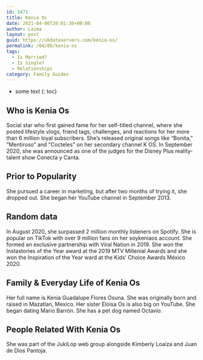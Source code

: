 ```yaml
---
id: 5471
title: Kenia Os
date: 2021-04-06T20:01:36+00:00
author: Laima
layout: post
guid: https://ukdataservers.com/kenia-os/
permalink: /04/06/kenia-os
tags:
  - Is Married?
  - Is Single?
  - Relationships
category: Family Guides
---
```


* some text
{: toc}


## Who is Kenia Os
                  
                  
                  
Social star who first gained fame for her self-titled channel, where she posted lifestyle vlogs, friend tags, challenges, and reactions for her more than 6 million loyal subscribers. She&#8217;s released original songs like &#8220;Bonita,&#8221; &#8220;Mentiroso&#8221; and &#8220;Cocteles&#8221; on her secondary channel K OS. In September 2020, she was announced as one of the judges for the Disney Plus reality-talent show Conecta y Canta. 
                  
              
            
              
            
                
                
                
## Prior to Popularity
                  
                  
                  
She pursued a career in marketing, but after two months of trying it, she dropped out. She began her YouTube channel in September 2013. 
                  
              
            
              
            
                
                
                
## Random data
                  
                  
                  
In August 2020, she surpassed 2 million monthly listeners on Spotify. She is popular on TikTok with over 9 million fans on her soykeniaos account. She formed an exclusive partnership with Viral Nation in 2019. She won the Instastories of the Year award at the 2019 MTV Millenial Awards and she won the Inspiration of the Year ward at the Kids&#8217; Choice Awards México 2020. 
                  
              
            
              
            
                
                
                
## Family & Everyday Life of Kenia Os
                  
                  
                  
Her full name is Kenia Guadalupe Flores Osuna. She was originally born and raised in Mazatlan, Mexico. Her sister Eloisa Os is also big on YouTube. She began dating Mario Barrón. She has a pet dog named Octavio. 
                  
              
            
              
            
                
                
                
## People Related With Kenia Os
                  
                  
                  
She was part of the JukiLop web group alongside Kimberly Loaiza and Juan de Dios Pantoja.
                  
              
            
              
            
                
              
            
              
              
            
            
              
            
          
          
          